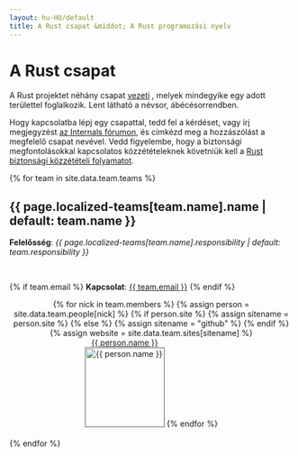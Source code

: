 ```yaml
---
layout: hu-HU/default
title: A Rust csapat &middot; A Rust programozási nyelv
---
```


<style type="text/css">
.headshot {
  border: 1px solid #888;
  width: 140px;
}

.person {
  display: inline-block;
  position: relative;
  margin-bottom: 20px;
}
.lead { font-weight: bold; }
.lead .name::after { content: " (lead)"; }
.details {
  display: none;
  position: absolute;
  bottom: 0;
  left: 0;
  right: 0;
  background: rgba(0, 0, 0, 0.5);
  color: white;
  font-weight: normal;
}
.person:hover .details {
   display: block;
}

.headshots {
  text-align: center;
  margin: 0px auto;
  padding: 0;
  width: 700px;
  max-width: 100%;
  list-style: none;
}
</style>

# A Rust csapat

A Rust projektet néhány csapat
[vezeti](https://github.com/rust-lang/rfcs/blob/master/text/1068-rust-governance.md)
, melyek mindegyike egy adott területtel foglalkozik. Lent látható a névsor,
ábécésorrendben.

Hogy kapcsolatba lépj egy csapattal, tedd fel a kérdéset, vagy írj megjegyzést
[az Internals fórumon](https://internals.rust-lang.org/), és címkézd meg a hozzászólást
a megfelelő csapat nevével. Vedd figyelembe, hogy a biztonsági megfontolásokkal
kapcsolatos közzétételeknek követniük kell a
[Rust biztonsági közzétételi folyamatot](security.html). 

{% for team in site.data.team.teams %}
<section id="{{ team.name | replace:' ','-' }}">
<h2> {{ page.localized-teams[team.name].name | default: team.name }} </h2>

<strong>Felelősség</strong>: <em>{{ page.localized-teams[team.name].responsibility | default: team.responsibility }}</em>

<br />

{% if team.email %}
  <strong>Kapcsolat</strong>:
  <a href="mailto:{{ team.email | uri_escape }}">{{ team.email }}</a>
{% endif %}

<ul class="headshots">
{% for nick in team.members %}
  {% assign person = site.data.team.people[nick] %}
  {% if person.site %}
    {% assign sitename = person.site %}
  {% else %}
    {% assign sitename = "github" %}
  {% endif %}
  {% assign website = site.data.team.sites[sitename] %}
  <li class="person {% if team.lead and team.lead == nick %}lead{% endif %}">
  <a href="{{ website.url | replace:'%nick',nick }}">
    <div class="name">{{ person.name }}</div>
    <div class="details">
      <div>irc: {% if person.irc %}{{ person.irc }}{% else %}{{ nick }}{% endif %}</div>
      {% if person.ex-teams %}
      <div>teams: {% for ex-team in person.ex-teams %}{% if forloop.first == false %}, {% endif %}{{ page.localized-ex-teams[ex-team] | default: ex-team }}{% endfor %}</div>
      {% endif %}
    </div>
    <img class="headshot" src="{{ website.avatar | replace:'%nick',nick }}" alt="{{ person.name }}">
  </a>
</li>
{% endfor %}
</ul>
</section>
{% endfor %}
